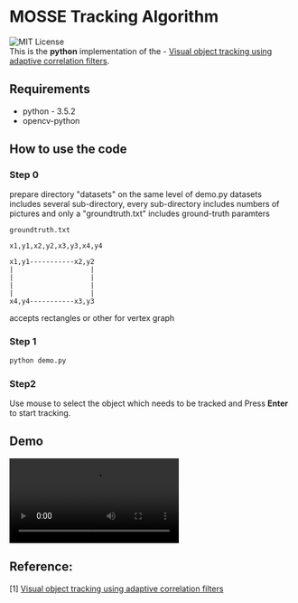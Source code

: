 # MOSSE Tracking Algorithm
![MIT License](https://img.shields.io/badge/license-MIT-blue.svg)   
This is the **python** implementation of the - [Visual object tracking using adaptive correlation filters](https://ieeexplore.ieee.org/document/5539960/).

## Requirements
- python - 3.5.2
- opencv-python

## How to use the code
### Step 0
prepare directory "datasets" on the same level of demo.py
datasets includes several sub-directory, every sub-directory includes numbers of pictures and only a "groundtruth.txt" includes ground-truth paramters
```
groundtruth.txt

x1,y1,x2,y2,x3,y3,x4,y4

x1,y1-----------x2,y2
|					|
|					|
|					|
|					|
x4,y4-----------x3,y3
```
accepts rectangles or other for vertex graph
### Step 1
```bash
python demo.py 

```
### Step2
Use mouse to select the object which needs to be tracked and Press **Enter** to start tracking.

## Demo
![demo](https://github.com/TianhongDai/MOSSE_Object_Tracking/blob/master/examples/fish.mp4)

## Reference:
[1] [Visual object tracking using adaptive correlation filters](https://ieeexplore.ieee.org/document/5539960/)
